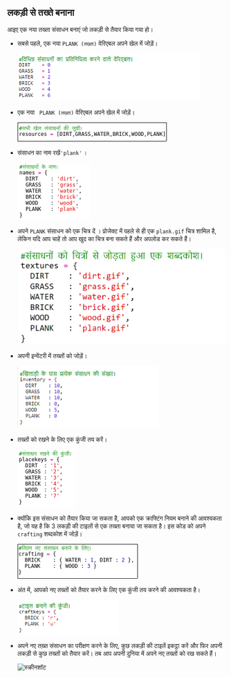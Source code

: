## लकड़ी से तख्ते बनाना

आइए एक नया तख्ता संसाधन बनाएं जो लकड़ी से तैयार किया गया हो।

+ सबसे पहले, एक नया `PLANK (तख्ता)` वेरिएबल अपने खेल में जोड़ें।
    
    ![स्क्रीनशॉट](images/craft-plank-const.png)

+ एक नया ` PLANK (तख्ता)` वेरिएबल अपने खेल में जोड़ें।
    
    ![स्क्रीनशॉट](images/craft-plank-resources.png)

+ संसाधन का नाम रखें`'plank'` ।
    
    ![स्क्रीनशॉट](images/craft-plank-names.png)

+ अपने `PLANK` संसाधन को एक चित्र दें । प्रोजेक्ट में पहले से ही एक `plank.gif` चित्र शामिल है, लेकिन यदि आप चाहें तो आप खुद का चित्र बना सकते हैं और अपलोड कर सकते हैं।
    
    ![स्क्रीनशॉट](images/craft-plank-textures.png)

+ अपनी इन्वेंटरी में तख्तों को जोड़ें।
    
    ![स्क्रीनशॉट](images/craft-plank-inventory.png)

+ तख्तों को रखने के लिए एक कुंजी तय करें।
    
    ![स्क्रीनशॉट](images/craft-plank-placekeys.png)

+ क्योंकि इस संसाधन को तैयार किया जा सकता है, आपको एक क्राफ्टिंग नियम बनाने की आवश्यकता है, जो यह है कि 3 लकड़ी की टाइलों से एक तख्ता बनाया जा सकता है। इस कोड को अपने `crafting` शब्दकोश में जोड़ें।
    
    ![स्क्रीनशॉट](images/craft-plank-crafting.png)

+ अंत में, आपको नए तख्तों को तैयार करने के लिए एक कुंजी तय करने की आवश्यकता है।
    
    ![स्क्रीनशॉट](images/craft-plank-craftkeys.png)

+ अपने नए तख़्त संसाधन का परीक्षण करने के लिए, कुछ लकड़ी की टाइलें इकट्ठा करें और फिर अपनी लकड़ी से कुछ तख्तों को तैयार करें। तब आप अपनी दुनिया में अपने नए तख्तों को रख सकते हैं।
    
    ![स्क्रीनशॉट](images/craft-plank-test.png)